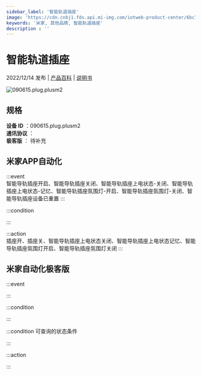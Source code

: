 ```yaml
---
sidebar_label: '智能轨道插座'
image: 'https://cdn.cnbj1.fds.api.mi-img.com/iotweb-product-center/6bc7ce8c6a9068e0c4d870cc0369a969_1670224027676.png?GalaxyAccessKeyId=AKVGLQWBOVIRQ3XLEW&Expires=9223372036854775807&Signature=rEURtneQVD3QYPka2+PDwUsYoZ4='
keywords: '米家, 其他品牌, 智能轨道插座'
description : ''
---
```

# 智能轨道插座

2022/12/14 发布 | [产品百科](https://home.mi.com/webapp/content/baike/product/index.html?model=090615.plug.plusm2/) | [说明书](https://home.mi.com/views/introduction.html?model=090615.plug.plusm2&region=cn)

![090615.plug.plusm2](https://cdn.cnbj1.fds.api.mi-img.com/iotweb-product-center/6bc7ce8c6a9068e0c4d870cc0369a969_1670224027676.png?GalaxyAccessKeyId=AKVGLQWBOVIRQ3XLEW&Expires=9223372036854775807&Signature=rEURtneQVD3QYPka2+PDwUsYoZ4=)

## 规格  
> 
**设备 ID** ：090615.plug.plusm2  
**通讯协议** ：  
**极客版**  ： 待补充 


## 米家APP自动化  

:::event  
智能导轨插座开启、智能导轨插座关闭、智能导轨插座上电状态-关闭、智能导轨插座上电状态-记忆、智能导轨插座氛围灯-开启、智能导轨插座氛围灯-关闭、智能导轨插座设备已重置
:::

:::condition  

:::

:::action   
插座开、插座关、智能导轨插座上电状态关闭、智能导轨插座上电状态记忆、智能导轨插座氛围灯开启、智能导轨插座氛围灯关闭
:::

## 米家自动化极客版  

:::event  

:::

:::condition  

:::

:::condition 可查询的状态条件  

:::

:::action  

:::

        
